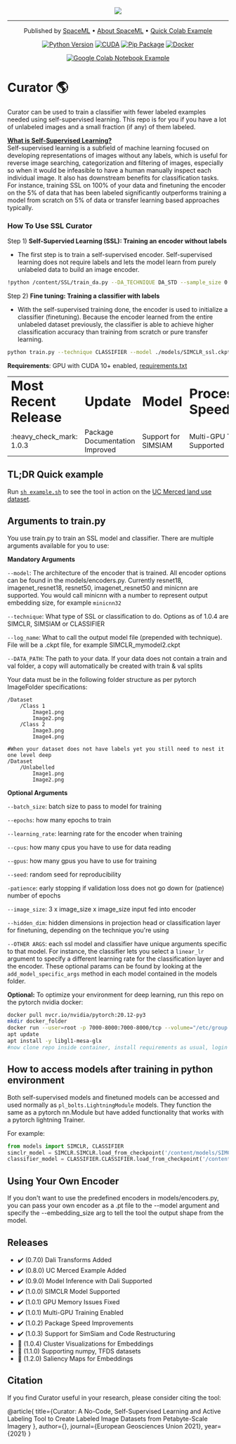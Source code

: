 <div align="center">

<img src="https://github.com/spaceml-org/Self-Supervised-Learner/blob/main/readme_icons/curator_logo_wide.PNG" >


<!--**Rapidly curate a dataset for scientific studies without the need for machine learning, self supervised ML coding expertise.** -->

---

<p align="center">
  Published by <a href="http://spaceml.org/">SpaceML</a> •
  <a href="https://arxiv.org/abs/2012.10610">About SpaceML</a> •
  <a href="https://github.com/spaceml-org/Self-Supervised-Learner/blob/simsiam/tutorials/PythonColabTutorial_Merced.ipynb">Quick Colab Example</a> 
</p>


[![Python Version](https://img.shields.io/badge/python-3.5%20|%203.6%20|%203.7%20|%203.8-blue.svg)](https://www.python.org/)
[![CUDA](https://img.shields.io/badge/Cuda-10%20|%2011.0-4dc71f.svg)](https://docs.nvidia.com/deeplearning/dali/user-guide/docs/installation.html)
[![Pip Package](https://img.shields.io/badge/Pip%20Package-Coming%20Soon-0073b7.svg)](https://pypi.org/project/pip/)
[![Docker](https://img.shields.io/badge/Docker%20Image-Coming%20Soon-34a0ef.svg)](https://www.docker.com/)

[![Google Colab Notebook Example](https://colab.research.google.com/assets/colab-badge.svg)](https://github.com/spaceml-org/Self-Supervised-Learner/blob/simsiam/tutorials/PythonColabTutorial_Merced.ipynb)

</div>

# Curator :earth_americas:

Curator can be used to train a classifier with fewer labeled examples needed using self-supervised learning. This repo is for you if you have a lot of unlabeled images and a small fraction (if any) of them labeled.


<ins> **What is Self-Supervised Learning?** </ins> \
Self-supervised learning is a subfield of machine learning focused on developing representations of images without any labels, which is useful for reverse image searching, categorization and filtering of images, especially so when it would be infeasible to have a human manually inspect each individual image. It also has downstream benefits for classification tasks. For instance, training SSL on 100% of your data and finetuning the encoder on the 5% of data that has been labeled significantly outperforms training a model from scratch on 5% of data or transfer learning based approaches typically.

### How To Use SSL Curator
Step 1) **Self-Supervied Learning (SSL): Training an encoder without labels**
   - The first step is to train a self-supervised encoder. Self-supervised learning does not require labels and lets the model learn from purely unlabeled data to build an image encoder.
```bash
!python /content/SSL/train_da.py --DA_TECHNIQUE DA_STD --sample_size 0.5 --cycles 3 --DIVERSE_DATA_PATH /content/DA_DATASET1 --subset_size 0.4 --embedding_size 128 --DATA_PATH /content/UCMerced_LandUse/Images --model minicnn128 --batch_size 128 --cpus 2 --learning_rate 1e-3 --log_name ssl --image_size 128 --epochs 2 --technique SIMCLR
```

Step 2) **Fine tuning: Training a classifier with labels**
   - With the self-supervised training done, the encoder is used to initialize a classifier (finetuning). Because the encoder learned from the entire unlabeled dataset previously, the classifier is able to achieve higher classification accuracy than training from scratch or pure transfer learning.

```bash
python train.py --technique CLASSIFIER --model ./models/SIMCLR_ssl.ckpt --DATA_PATH myDataFolder/LabeledImages  --epochs 100 --log_name finetune 
```

__Requirements__: GPU with CUDA 10+ enabled, [requirements.txt](https://github.com/spaceml-org/Self-Supervised-Learner/blob/main/requirements.txt)


<table border="0">
 <tr>
    <td><b style="font-size:30px">Most Recent Release</b></td>
    <td><b style="font-size:30px">Update</b></td>
    <td><b style="font-size:30px">Model</b></td>
    <td><b style="font-size:30px">Processing Speed</b></td>
 </tr>
 <tr>
    <td>:heavy_check_mark: 1.0.3</td>
    <td>Package Documentation Improved</td>
    <td>Support for SIMSIAM</td>
    <td>Multi-GPU Training Supported</td>
 </tr>
</table>

## TL;DR Quick example
Run [`sh example.sh`](https://github.com/spaceml-org/Self-Supervised-Learner/blob/main/example.sh) to see the tool in action on the [UC Merced land use dataset](http://weegee.vision.ucmerced.edu/datasets/landuse.html).

## Arguments to train.py
You use train.py to train an SSL model and classifier. There are multiple arguments available for you to use: 

__Mandatory Arguments__

```--model```: The architecture of the encoder that is trained. All encoder options can be found in the models/encoders.py. Currently resnet18, imagenet_resnet18, resnet50, imagenet_resnet50 and minicnn are supported. You would call minicnn with a number to represent output embedding size, for example ```minicnn32```

```--technique```: What type of SSL or classification to do. Options as of 1.0.4 are SIMCLR, SIMSIAM or CLASSIFIER

```--log_name```: What to call the output model file (prepended with technique). File will be a .ckpt file, for example SIMCLR_mymodel2.ckpt

```--DATA_PATH```: The path to your data. If your data does not contain a train and val folder, a copy will automatically be created with train & val splits

Your data must be in the following folder structure as per pytorch ImageFolder specifications:
```
/Dataset
    /Class 1
        Image1.png
        Image2.png
    /Class 2
        Image3.png
        Image4.png

#When your dataset does not have labels yet you still need to nest it one level deep
/Dataset
    /Unlabelled
        Image1.png
        Image2.png

```

__Optional Arguments__

```--batch_size```: batch size to pass to model for training

```--epochs```: how many epochs to train

```--learning_rate```: learning rate for the encoder when training

```--cpus```: how many cpus you have to use for data reading

```--gpus```: how many gpus you have to use for training

```--seed```: random seed for reproducibility

```-patience```: early stopping if validation loss does not go down for (patience) number of epochs

```--image_size```: 3 x image_size x image_size input fed into encoder

```--hidden_dim```: hidden dimensions in projection head or classification layer for finetuning, depending on the technique you're using

```--OTHER ARGS```: each ssl model and classifier have unique arguments specific to that model. For instance, the classifier lets you select a ```linear_lr``` argument to specify a different learning rate for the classification layer and the encoder. These optional params can be found by looking at the ```add_model_specific_args``` method in each model contained in the models folder.



__Optional:__ To optimize your environment for deep learning, run this repo on the pytorch nvidia docker:

```bash
docker pull nvcr.io/nvidia/pytorch:20.12-py3
mkdir docker_folder
docker run --user=root -p 7000-8000:7000-8000/tcp --volume="/etc/group:/etc/group:ro" --volume="/etc/passwd:/etc/passwd:ro" --volume="/etc/shadow:/etc/shadow:ro" --volume="/etc/sudoers.d:/etc/sudoers.d:ro" --gpus all -it --rm -v /docker_folder:/inside_docker nvcr.io/nvidia/pytorch:20.12-py3
apt update
apt install -y libgl1-mesa-glx
#now clone repo inside container, install requirements as usual, login to wandb if you'd like to
```

## How to access models after training in python environment
Both self-supervised models and finetuned models can be accessed and used normally as `pl_bolts.LightningModule` models. They function the same as a pytorch nn.Module but have added functionality that works with a pytorch lightning Trainer.

For example:
```python
from models import SIMCLR, CLASSIFIER
simclr_model = SIMCLR.SIMCLR.load_from_checkpoint('/content/models/SIMCLR_ssl.ckpt') #Used like a normal pytorch model
classifier_model = CLASSIFIER.CLASSIFIER.load_from_checkpoint('/content/models/CLASSIFIER_ft.ckpt') #Used like a normal pytorch model
```

## Using Your Own Encoder
If you don't want to use the predefined encoders in models/encoders.py, you can pass your own encoder as a .pt file to the --model argument and specify the --embedding_size arg to tell the tool the output shape from the model.

## Releases
- :heavy_check_mark: (0.7.0) Dali Transforms Added
- :heavy_check_mark: (0.8.0) UC Merced Example Added
- :heavy_check_mark: (0.9.0) Model Inference with Dali Supported
- :heavy_check_mark: (1.0.0) SIMCLR Model Supported
- :heavy_check_mark: (1.0.1) GPU Memory Issues Fixed
- :heavy_check_mark: (1.0.1) Multi-GPU Training Enabled
- :heavy_check_mark: (1.0.2) Package Speed Improvements
- :heavy_check_mark: (1.0.3) Support for SimSiam and Code Restructuring
- :ticket: (1.0.4) Cluster Visualizations for Embeddings 
- :ticket: (1.1.0) Supporting numpy, TFDS datasets
- :ticket: (1.2.0) Saliency Maps for Embeddings

## Citation
If you find Curator useful in your research, please consider citing the tool:

@article{
  title={Curator: A No-Code, Self-Supervised Learning and Active Labeling Tool to Create Labeled Image Datasets from Petabyte-Scale Imagery
},
  author={},
  journal={European Geosciences Union 2021},
  year={2021}
}
</div>


